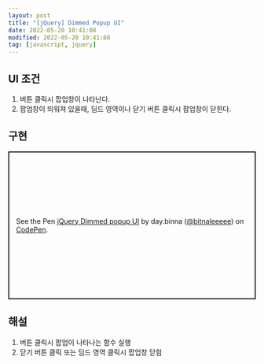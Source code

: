 ```yaml
---
layout: post
title: "[jQuery] Dimmed Popup UI"
date: 2022-05-20 10:41:08
modified: 2022-05-20 10:41:08
tag: [javascript, jquery]
---
```


## UI 조건
1. 버튼 클릭시 팝업창이 나타난다.
2. 팝업창이 띄워져 있을때, 딤드 영역이나 닫기 버튼 클릭시 팝업창이 닫힌다.

## 구현
<p class="codepen" data-height="300" data-default-tab="html,result" data-slug-hash="zYabwQN" data-user="bitnaleeeee" style="height: 300px; box-sizing: border-box; display: flex; align-items: center; justify-content: center; border: 2px solid; margin: 1em 0; padding: 1em;">
  <span>See the Pen <a href="https://codepen.io/bitnaleeeee/pen/zYabwQN">
  jQuery Dimmed popup UI</a> by day.binna (<a href="https://codepen.io/bitnaleeeee">@bitnaleeeee</a>)
  on <a href="https://codepen.io">CodePen</a>.</span>
</p>
<script async src="https://cpwebassets.codepen.io/assets/embed/ei.js"></script>

## 해설
1. 버튼 클릭시 팝업이 나타나는 함수 실행
2. 닫기 버튼 클릭 또는 딤드 영역 클릭시 팝업창 닫힘
